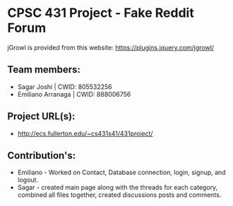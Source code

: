 # CPSC 431 Project - Fake Reddit Forum

jGrowl is provided from this website: https://plugins.jquery.com/jgrowl/
## Team members:
- Sagar Joshi | CWID: 805532256
- Emiliano Arranaga | CWID: 888006756

## Project URL(s):
- http://ecs.fullerton.edu/~cs431s41/431project/

## Contribution's:
- Emiliano - Worked on Contact, Database connection, login, signup, and logout.
- Sagar - created main page along with the threads for each category, combined all files together, created discussions posts and comments.





